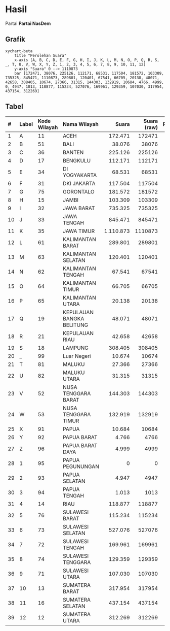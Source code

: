 # Hasil

Partai **Partai NasDem**

## Grafik

```mermaid
xychart-beta
    title "Perolehan Suara"
    x-axis [A, B, C, D, E, F, G, H, I, J, K, L, M, N, O, P, Q, R, S, _, T, U, V, W, X, Y, Z, 1, 2, 3, 4, 5, 6, 7, 8, 9, 10, 11, 12]
    y-axis "Suara" 0 --> 1110873
    bar [172471, 38076, 225126, 112171, 68531, 117504, 181572, 103309, 735325, 845471, 1110873, 289801, 120401, 67541, 66705, 20138, 48071, 42658, 308405, 10674, 27366, 31315, 144303, 132919, 10684, 4766, 4999, 0, 4947, 1013, 118877, 115234, 527076, 169961, 129359, 107030, 317954, 437154, 312269]
```

## Tabel

| #  | Label | Kode Wilayah | Nama Wilayah              | Suara     | Suara (raw) | Persentase |
|:-- |:----- |:------------ |:------------------------- | ---------:| -----------:| ----------:|
| 1  | A     | 11           | ACEH                      | 172.471   | 172471      | 2,37       |
| 2  | B     | 51           | BALI                      | 38.076    | 38076       | 0,52       |
| 3  | C     | 36           | BANTEN                    | 225.126   | 225126      | 3,09       |
| 4  | D     | 17           | BENGKULU                  | 112.171   | 112171      | 1,54       |
| 5  | E     | 34           | DI YOGYAKARTA             | 68.531    | 68531       | 0,94       |
| 6  | F     | 31           | DKI JAKARTA               | 117.504   | 117504      | 1,61       |
| 7  | G     | 75           | GORONTALO                 | 181.572   | 181572      | 2,49       |
| 8  | H     | 15           | JAMBI                     | 103.309   | 103309      | 1,42       |
| 9  | I     | 32           | JAWA BARAT                | 735.325   | 735325      | 10,10      |
| 10 | J     | 33           | JAWA TENGAH               | 845.471   | 845471      | 11,61      |
| 11 | K     | 35           | JAWA TIMUR                | 1.110.873 | 1110873     | 15,25      |
| 12 | L     | 61           | KALIMANTAN BARAT          | 289.801   | 289801      | 3,98       |
| 13 | M     | 63           | KALIMANTAN SELATAN        | 120.401   | 120401      | 1,65       |
| 14 | N     | 62           | KALIMANTAN TENGAH         | 67.541    | 67541       | 0,93       |
| 15 | O     | 64           | KALIMANTAN TIMUR          | 66.705    | 66705       | 0,92       |
| 16 | P     | 65           | KALIMANTAN UTARA          | 20.138    | 20138       | 0,28       |
| 17 | Q     | 19           | KEPULAUAN BANGKA BELITUNG | 48.071    | 48071       | 0,66       |
| 18 | R     | 21           | KEPULAUAN RIAU            | 42.658    | 42658       | 0,59       |
| 19 | S     | 18           | LAMPUNG                   | 308.405   | 308405      | 4,24       |
| 20 | _     | 99           | Luar Negeri               | 10.674    | 10674       | 0,15       |
| 21 | T     | 81           | MALUKU                    | 27.366    | 27366       | 0,38       |
| 22 | U     | 82           | MALUKU UTARA              | 31.315    | 31315       | 0,43       |
| 23 | V     | 52           | NUSA TENGGARA BARAT       | 144.303   | 144303      | 1,98       |
| 24 | W     | 53           | NUSA TENGGARA TIMUR       | 132.919   | 132919      | 1,83       |
| 25 | X     | 91           | PAPUA                     | 10.684    | 10684       | 0,15       |
| 26 | Y     | 92           | PAPUA BARAT               | 4.766     | 4766        | 0,07       |
| 27 | Z     | 96           | PAPUA BARAT DAYA          | 4.999     | 4999        | 0,07       |
| 28 | 1     | 95           | PAPUA PEGUNUNGAN          | 0         | 0           | 0,00       |
| 29 | 2     | 93           | PAPUA SELATAN             | 4.947     | 4947        | 0,07       |
| 30 | 3     | 94           | PAPUA TENGAH              | 1.013     | 1013        | 0,01       |
| 31 | 4     | 14           | RIAU                      | 118.877   | 118877      | 1,63       |
| 32 | 5     | 76           | SULAWESI BARAT            | 115.234   | 115234      | 1,58       |
| 33 | 6     | 73           | SULAWESI SELATAN          | 527.076   | 527076      | 7,24       |
| 34 | 7     | 72           | SULAWESI TENGAH           | 169.961   | 169961      | 2,33       |
| 35 | 8     | 74           | SULAWESI TENGGARA         | 129.359   | 129359      | 1,78       |
| 36 | 9     | 71           | SULAWESI UTARA            | 107.030   | 107030      | 1,47       |
| 37 | 10    | 13           | SUMATERA BARAT            | 317.954   | 317954      | 4,37       |
| 38 | 11    | 16           | SUMATERA SELATAN          | 437.154   | 437154      | 6,00       |
| 39 | 12    | 12           | SUMATERA UTARA            | 312.269   | 312269      | 4,29       |




